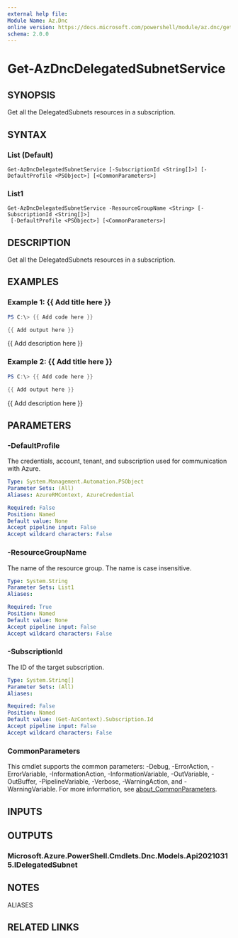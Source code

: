 ```yaml
---
external help file:
Module Name: Az.Dnc
online version: https://docs.microsoft.com/powershell/module/az.dnc/get-azdncdelegatedsubnetservice
schema: 2.0.0
---
```


# Get-AzDncDelegatedSubnetService

## SYNOPSIS
Get all the DelegatedSubnets resources in a subscription.

## SYNTAX

### List (Default)
```
Get-AzDncDelegatedSubnetService [-SubscriptionId <String[]>] [-DefaultProfile <PSObject>] [<CommonParameters>]
```

### List1
```
Get-AzDncDelegatedSubnetService -ResourceGroupName <String> [-SubscriptionId <String[]>]
 [-DefaultProfile <PSObject>] [<CommonParameters>]
```

## DESCRIPTION
Get all the DelegatedSubnets resources in a subscription.

## EXAMPLES

### Example 1: {{ Add title here }}
```powershell
PS C:\> {{ Add code here }}

{{ Add output here }}
```

{{ Add description here }}

### Example 2: {{ Add title here }}
```powershell
PS C:\> {{ Add code here }}

{{ Add output here }}
```

{{ Add description here }}

## PARAMETERS

### -DefaultProfile
The credentials, account, tenant, and subscription used for communication with Azure.

```yaml
Type: System.Management.Automation.PSObject
Parameter Sets: (All)
Aliases: AzureRMContext, AzureCredential

Required: False
Position: Named
Default value: None
Accept pipeline input: False
Accept wildcard characters: False
```

### -ResourceGroupName
The name of the resource group.
The name is case insensitive.

```yaml
Type: System.String
Parameter Sets: List1
Aliases:

Required: True
Position: Named
Default value: None
Accept pipeline input: False
Accept wildcard characters: False
```

### -SubscriptionId
The ID of the target subscription.

```yaml
Type: System.String[]
Parameter Sets: (All)
Aliases:

Required: False
Position: Named
Default value: (Get-AzContext).Subscription.Id
Accept pipeline input: False
Accept wildcard characters: False
```

### CommonParameters
This cmdlet supports the common parameters: -Debug, -ErrorAction, -ErrorVariable, -InformationAction, -InformationVariable, -OutVariable, -OutBuffer, -PipelineVariable, -Verbose, -WarningAction, and -WarningVariable. For more information, see [about_CommonParameters](http://go.microsoft.com/fwlink/?LinkID=113216).

## INPUTS

## OUTPUTS

### Microsoft.Azure.PowerShell.Cmdlets.Dnc.Models.Api20210315.IDelegatedSubnet

## NOTES

ALIASES

## RELATED LINKS

